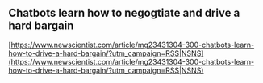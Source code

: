 ## Chatbots learn how to negogtiate and drive a hard bargain
  
  [https://www.newscientist.com/article/mg23431304-300-chatbots-learn-how-to-drive-a-hard-bargain/?utm_campaign=RSS|NSNS](https://www.newscientist.com/article/mg23431304-300-chatbots-learn-how-to-drive-a-hard-bargain/?utm_campaign=RSS|NSNS)